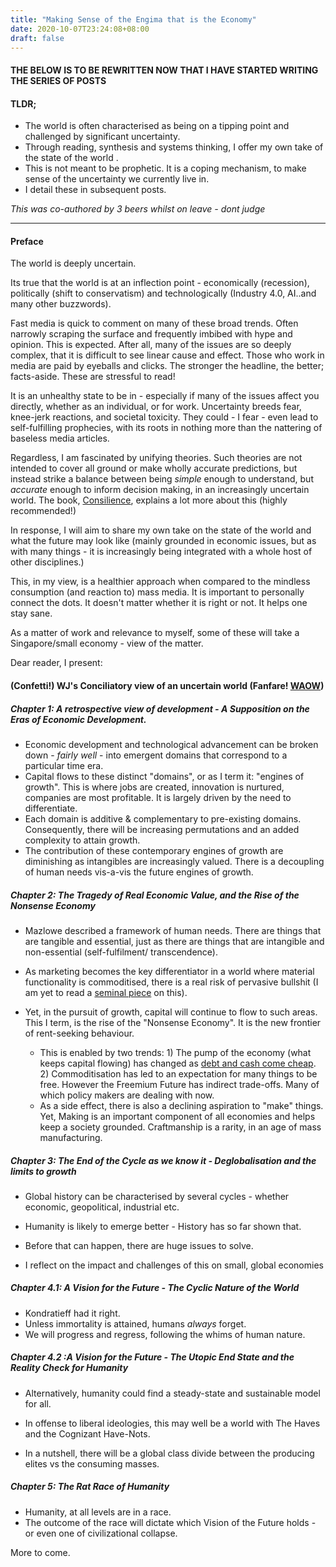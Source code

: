 ```yaml
---
title: "Making Sense of the Engima that is the Economy"
date: 2020-10-07T23:24:08+08:00
draft: false
---
```


#### THE BELOW IS TO BE REWRITTEN NOW THAT I HAVE STARTED WRITING THE SERIES OF POSTS

#### TLDR;

- The world is often characterised as being on a tipping point and challenged by significant uncertainty.
- Through reading, synthesis and systems thinking, I offer my own take of the state of the world . 
- This is not meant to be prophetic. It is a coping mechanism, to make sense of the uncertainty we currently live in.
- I detail these in subsequent posts.

*This was co-authored by 3 beers whilst on leave - dont judge*

---

#### Preface

The world is deeply uncertain. 

Its true that the world is at an inflection point - economically (recession), politically (shift to conservatism) and technologically (Industry 4.0, AI..and many other buzzwords).

Fast media is quick to comment on many of these broad trends. Often narrowly scraping the surface and frequently imbibed with hype and opinion. This is expected. After all, many of the issues are so deeply complex, that it is difficult to see  linear cause and effect. Those who work in media are paid by eyeballs and clicks. The stronger the headline, the better; facts-aside. These are stressful to read!

It is an unhealthy state to be in - especially if many of the issues affect you directly, whether as an individual, or for work. Uncertainty breeds fear, knee-jerk reactions, and societal toxicity. They could - I fear - even lead to self-fulfilling prophecies, with its roots in nothing more than the nattering of baseless media articles.

Regardless, I am fascinated by unifying theories. Such theories are not intended to cover all ground or make wholly accurate predictions, but instead strike a balance between being *simple* enough to understand, but *accurate* enough to inform decision making, in an increasingly uncertain world. The book, [Consilience](https://www.goodreads.com/book/show/55981.Consilience), explains a lot more about this (highly recommended!)

In response, I will aim to share my own take on the state of the world and what the future may look like (mainly grounded in economic issues, but as with many things - it is increasingly being integrated with a whole host of other disciplines.)

This, in my view, is a healthier approach when compared to the mindless consumption (and reaction to) mass media. It is important to personally connect the dots. It doesn't matter whether it is right or not. It helps one stay sane.

As a matter of work and relevance to myself, some of these will take a Singapore/small economy -  view of the matter.

<!-- An enigma well studied over the course of time. It has never been "correct" for human beings are never rational. Does this warrant a full discipline and academic study? I'm not sure. For abstractions on the economy go beyond what the scientific method is capable of handling. --> 

Dear reader, I present: 

#### (Confetti!) WJ's Conciliatory view of an uncertain world  (Fanfare! [WAOW](https://www.youtube.com/watch?v=BhPC1i3i1zY))

##### Chapter 1: A retrospective view of development -  A Supposition on the Eras of Economic Development.

- Economic development and technological advancement can be broken down - *fairly well* - into emergent domains that correspond to a particular time era.
- Capital flows to these distinct "domains", or as I term it: "engines of growth". This is where jobs are created, innovation is nurtured, companies are most profitable. It is largely driven by the need to differentiate.
- Each domain is additive & complementary to pre-existing domains. Consequently, there will be increasing permutations and an added complexity to attain growth.
- The contribution of these contemporary engines of growth are diminishing as intangibles are increasingly valued. There is a decoupling of human needs vis-a-vis the future engines of growth.

##### Chapter 2: The Tragedy of Real Economic Value, and the Rise of the Nonsense Economy

- Mazlowe described a framework of human needs. There are things that are tangible and essential, just as there are things that are intangible and non-essential (self-fulfilment/ transcendence). 

- As marketing becomes the key differentiator in a world where material functionality is commoditised, there is a real risk of pervasive bullshit (I am yet to read a [seminal piece](https://www.goodreads.com/book/show/34466958-bullshit-jobs) on this). 

- Yet, in the pursuit of growth, capital will continue to flow to such areas. This I term, is the rise of the "Nonsense Economy". It is the new frontier of rent-seeking behaviour.

  [//]: # "Core goods and even services are all commodities to meet the lower level of Mazlowe's hierachy. The proliferation of met-basic needs has led to a freemium economy. Where immediate value is not demanded by a producer. (Surely, this must have been unthinkable from a historical perspective) What differentiates products is now: 1) Marketing and advertising to capture customers that are faced with multiples of similarly priced and quality products. What this means: (i) True game-changing innovations will remain rare. This observation is often masked by hype. (ii) Profitability will continue to be squeezed. These are not dividend companies. Hype bubbles and the great decoupling of human needs with the economy."

  - This is enabled by two trends: 1) The pump of the economy (what keeps capital flowing) has changed as [debt and cash come cheap](https://www.goodreads.com/book/show/45731395-the-deficit-myth). 2) Commoditisation has led to an expectation for many things to be free. However the Freemium Future has indirect trade-offs. Many of which policy makers are dealing with now.
  - As a side effect, there is also a declining aspiration to "make" things. Yet, Making is an important component of all economies and helps keep a society grounded. Craftmanship is a rarity, in an age of mass manufacturing. 


##### Chapter 3: The End of the Cycle as we know it - Deglobalisation and the limits to growth

- Global history can be characterised by several cycles - whether economic, geopolitical, industrial etc. 

- Humanity is likely to emerge better - History has so far shown that.

- Before that can happen, there are huge issues to solve.

- I reflect on the impact and challenges of this on small, global economies

  <!--- The wild and incredible success of Singapore's execution of textbook industrial policy.; The four strata of individuals ; Business hiring and the social compact; Incompatibility of the indian caste system in Singapore. and the HR practices around these ;  https://www.brightworkresearch.com/enterprisesoftwarepolicy/2019/01/31/how-indian-it-workers-discriminate-against-non-indian-workers/ -->

##### Chapter 4.1: A Vision for the Future -  The Cyclic Nature of the World

- Kondratieff had it right.
- Unless immortality is attained, humans *always* forget.
- We will progress and regress, following the whims of human nature.

##### Chapter 4.2 :A Vision for the Future  - The Utopic End State and the Reality Check for Humanity

- Alternatively, humanity could find a steady-state and sustainable model for all. 

- In offense to liberal ideologies, this may well be a world with The Haves and the Cognizant Have-Nots.

- In a nutshell, there will be a global class divide between the producing elites vs the consuming masses. 

  <!-- The have and  cognizant have nots  - The global divide: The grand theory of surviving and thriving in a non-zero sum world. Capital spending has decoupled from job creation and distribution. This is one part of the systems loop that has broken down. Geographically, there will be a divide. Countries after years of exploitation (guised under development) may permanently not be able to catch up. https://pdfs.semanticscholar.org/846c/1a98dc6b5aec1463fb570ab7037a2e95e126.pdf) --> 

##### Chapter 5: The Rat Race of Humanity

- Humanity, at all levels are in a race.
- The outcome of the race will dictate which Vision of the Future holds - or even one of civilizational collapse.

More to come.



